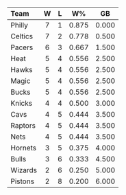 | Team                             |  W  |  L  |  W%   |  GB   |
|:---------------------------------|:---:|:---:|:-----:|:-----:|
| [](/r/sixers) Philly             |  7  |  1  | 0.875 | 0.000 |
| [](/r/bostonceltics) Celtics     |  7  |  2  | 0.778 | 0.500 |
| [](/r/pacers) Pacers             |  6  |  3  | 0.667 | 1.500 |
| [](/r/heat) Heat                 |  5  |  4  | 0.556 | 2.500 |
| [](/r/atlantahawks) Hawks        |  5  |  4  | 0.556 | 2.500 |
| [](/r/orlandomagic) Magic        |  5  |  4  | 0.556 | 2.500 |
| [](/r/mkebucks) Bucks            |  5  |  4  | 0.556 | 2.500 |
| [](/r/nyknicks) Knicks           |  4  |  4  | 0.500 | 3.000 |
| [](/r/clevelandcavs) Cavs        |  4  |  5  | 0.444 | 3.500 |
| [](/r/torontoraptors) Raptors    |  4  |  5  | 0.444 | 3.500 |
| [](/r/gonets) Nets               |  4  |  5  | 0.444 | 3.500 |
| [](/r/charlottehornets) Hornets  |  3  |  5  | 0.375 | 4.000 |
| [](/r/chicagobulls) Bulls        |  3  |  6  | 0.333 | 4.500 |
| [](/r/washingtonwizards) Wizards |  2  |  6  | 0.250 | 5.000 |
| [](/r/detroitpistons) Pistons    |  2  |  8  | 0.200 | 6.000 |